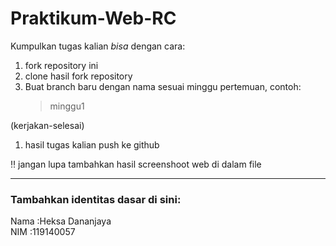 # Praktikum-Web-RC
Kumpulkan tugas kalian _bisa_ dengan cara: 
1. fork repository ini 
2. clone hasil fork repository
3. Buat branch baru dengan nama sesuai minggu pertemuan, contoh:
    > minggu1
 
 (kerjakan-selesai) 
1. hasil tugas kalian push ke github

:bangbang:
jangan lupa tambahkan hasil screenshoot web di dalam file

<hr>

### Tambahkan identitas dasar di sini: 

Nama  :Heksa Dananjaya
<br>
NIM   :119140057
 
